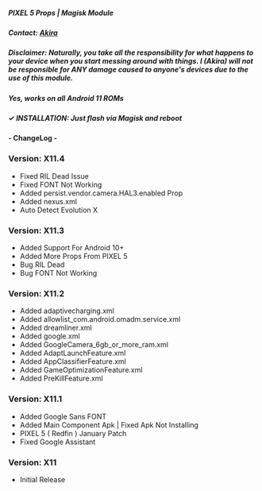 ##### PIXEL 5 Props | Magisk Module

##### Contact: [Akira](https://t.me/AkiraProjects)

##### Disclaimer: Naturally, you take all the responsibility for what happens to your device when you start messing around with things. I (Akira) will not be responsible for ANY damage caused to anyone's devices due to the use of this module.

##### Yes, works on all Android 11 ROMs

##### ✓ INSTALLATION: Just flash via Magisk and reboot

#### - ChangeLog - 

### Version: X11.4

- Fixed RIL Dead Issue
- Fixed FONT Not Working
- Added persist.vendor.camera.HAL3.enabled Prop
- Added nexus.xml
- Auto Detect Evolution X

### Version: X11.3

- Added Support For Android 10+
- Added More Props From PIXEL 5
- Bug RIL Dead
- Bug FONT Not Working

### Version: X11.2

- Added adaptivecharging.xml
- Added allowlist_com.android.omadm.service.xml
- Added dreamliner.xml
- Added google.xml
- Added GoogleCamera_6gb_or_more_ram.xml
- Added AdaptLaunchFeature.xml
- Added AppClassifierFeature.xml
- Added GameOptimizationFeature.xml
- Added PreKillFeature.xml

### Version: X11.1

- Added Google Sans FONT
- Added Main Component Apk | Fixed Apk Not Installing
- PIXEL 5 ( Redfin ) January Patch
- Fixed Google Assistant

### Version: X11

- Initial Release